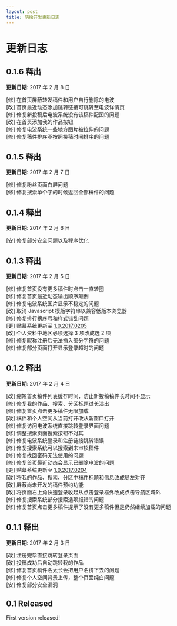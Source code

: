 ```yaml
---
layout: post
title: 萌绘开发更新日志
---
```

# 更新日志

## 0.1.6 释出

**更新日期**: 2017 年 2 月 8 日

[修] 在首页屏蔽转发稿件和用户自行删除的电波<br/>
[改] 首页最近动态添加跳转链接可跳转至电波详情页<br/>
[修] 修复新投稿后电波系统没有该稿件配图的问题<br/>
[改] 在首页添加我的作品按钮<br/>
[修] 修复电波系统一些地方图片被拉伸的问题<br/>
[修] 修复稿件排序不按照投稿时间排序的问题<br/>


## 0.1.5 释出

**更新日期**: 2017 年 2 月 7 日

[修] 修复粉丝页面白屏问题<br/>
[修] 修复搜索单个字的时候返回全部稿件的问题<br/>


## 0.1.4 释出

**更新日期**: 2017 年 2 月 6 日

[安] 修复部分安全问题以及程序优化<br/>


## 0.1.3 释出

**更新日期**: 2017 年 2 月 5 日

[修] 修复首页没有更多稿件时点击一直转圈<br/>
[修] 修复首页最近动态输出顺序颠倒<br/>
[修] 修复电波系统图片显示不稳定的问题<br/>
[改] 取消 Javascript 模版字符串以兼容低版本浏览器<br/>
[修] 修复排行榜序号和样式错乱问题<br/>
[更] 贴幕系统更新至 [1.0.2017.0205](http://www.acgdraw.com/js/acgdraw/tiemu.changelog.txt)<br/>
[改] 个人资料中地区必须选择 3 项改成选 2 项<br/>
[修] 修复昵称注册后无法插入部分字符的问题<br/>
[修] 修复部分页面打开显示登录超时的问题<br/>


## 0.1.2 释出

**更新日期**: 2017 年 2 月 4 日

[改] 缩短首页稿件列表缓存时间，防止新投稿稿件长时间不显示<br/>
[修] 修复我的作品、搜索、分区标题过长溢出<br/>
[修] 修复首页点击更多稿件无限加载<br/>
[改] 稿件和个人空间从当前打开改从新窗口打开<br/>
[修] 修复访问电波系统直接跳转登录界面问题<br/>
[修] 调整搜索页面搜索按钮不对其<br/>
[修] 修复电波系统登录和注册链接跳转错误<br/>
[修] 修复搜索系统可以搜索到未审核稿件<br/>
[修] 修复找回密码无法使用的问题<br/>
[修] 修复首页最近动态会显示已删除电波的问题<br/>
[更] 贴幕系统更新至 [1.0.2017.0204](http://www.acgdraw.com/js/acgdraw/tiemu.changelog.txt)<br/>
[改] 将我的作品、搜索、分区中稿件标题和信息改成局左对齐<br/>
[改] 屏蔽尚未开发的稿件预约功能<br/>
[改] 将页面右上角快速登录收起从点击登录框外改成点击导航区域外<br/>
[修] 修复搜索系统部分搜索选项报错的问题<br/>
[修] 修复首页点击更多稿件提示了没有更多稿件但是仍然继续加载的问题<br/>


## 0.1.1 释出

**更新日期**: 2017 年 2 月 3 日

[改] 注册完毕直接跳转登录页面<br/>
[改] 投稿成功后自动跳转我的作品<br/>
[修] 修复首页稿件名太长会把用户名挤下去的问题<br/>
[修] 修复个人空间背景上传，整个页面纯白问题<br/>
[安] 修复部分安全漏洞<br/>


## 0.1 Released

First version released!
